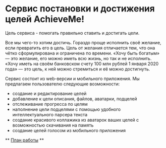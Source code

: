 # Сервис постановки и достижения целей AchieveMe!

Цель сервиса - помогать правильно ставить и достигать цели. 

Все мы чего-то хотим достичь. Гораздо проще исполнить своё желание, если превратить его в цель. Цель от желания отличается тем, что она чётко сформулирована и ограничена по времени. «Хочу быть богатым» — это желание, его можно иметь всю жизнь, но так и не исполнить. «Хочу иметь на своём банковском счету 100 млн рублей 1 января 2020 года» — это цель, к ней можно стремиться и её можно достигнуть.

Сервис состоит из web-версии и мобильного приложения. Мы предлагаем пользователю следующие возможности:

  * создание и редактирование целей
  * добавление к цели описания, файлов, аватарки, подцелей
  * отслеживание прогресса по целям
  * наполнение цели подцелями с помощью  удобного интеллектуального парсера текста
  * создание красивого коллажика из аватарок ваших целей с возможностью скачивания на память
  * создание целей голосом из мобильного приложения

  ** [План работы](./plan.md) **
